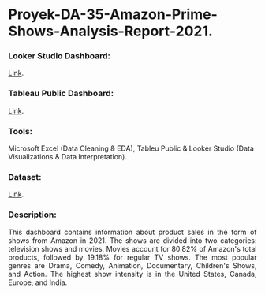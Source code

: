# Proyek-DA-35-Amazon-Prime-Shows-Analysis-Report-2021.
### Looker Studio Dashboard: 
[Link](https://lookerstudio.google.com/u/0/reporting/724a0367-e85c-4422-8b02-b3f28ca15c79/page/Tmm9D?s=juZtfWHmvzc).
### Tableau Public Dashboard: 
[Link](https://public.tableau.com/app/profile/professional.umar/viz/Project2_AmazonPrimeShowsAnalysisReport2021/AnalisisAcaraAmazonPrime).
### Tools:
Microsoft Excel (Data Cleaning & EDA), Tableu Public & Looker Studio (Data Visualizations & Data Interpretation).
### Dataset: 
[Link](https://www.kaggle.com/datasets/shivamb/amazon-prime-movies-and-tv-shows).
### Description:
<p align="justify"> This dashboard contains information about product sales in the form of shows from Amazon in 2021. The shows are divided into two categories: television shows and movies. Movies account for 80.82% of Amazon's total products, followed by 19.18% for regular TV shows. The most popular genres are Drama, Comedy, Animation, Documentary, Children's Shows, and Action. The highest show intensity is in the United States, Canada, Europe, and India.</p>
